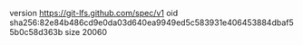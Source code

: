 version https://git-lfs.github.com/spec/v1
oid sha256:82e84b486cd9e0da03d640ea9949ed5c583931e406453884dbaf55b0c58d363b
size 20060

